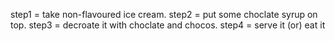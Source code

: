 step1 = take non-flavoured ice cream.
step2 = put some choclate syrup on top.
step3 = decroate it with choclate and chocos.
step4 = serve it (or) eat it